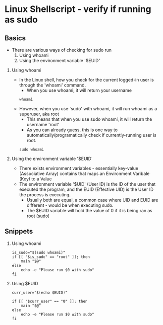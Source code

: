 # Linux Shellscript - verify if running as sudo

## Basics
- There are various ways of checking for sudo run
    1. Using whoami
    2. Using the environment variable '$EUID'

1. Using whoami
    - In the Linux shell, how you check for the current logged-in user is through the 'whoami' command.
        + When you use whoami, it will return your username
        ```console
        whoami
        ```
    - However, when you use 'sudo' with whoami, it will run whoami as a superuser, aka root
        + This means that when you use sudo whoami, it will return the username 'root'
        + As you can already guess, this is one way to automatically/programatically check if currently-running user is root.
        ```console
        sudo whoami
        ```

2. Using the environment variable '$EUID'
    - There exists environment variables - essentially key-value (Associative Array) contains that maps an Environment Varibale (Key) to a Value
    - The environment variable '$UID' (User ID) is the ID of the user that executed the program, and the EUID (Effective UID) is the User ID the process is executing.
        + Usually both are equal, a common case where UID and EUID are different - would be when executing sudo.
        + The $EUID variable will hold the value of 0 if it is being ran as root (sudo)

## Snippets
1. Using whoami
    ```shellscript
    is_sudo="$(sudo whoami)"
    if [[ "$is_sudo" == "root" ]]; then
        main "$@"
    else
        echo -e "Please run $0 with sudo"
    fi
    ```

2. Using $EUID
    ```shellscript
    curr_user="$(echo $EUID)"

    if [[ "$curr_user" == "0" ]]; then
        main "$@"
    else
        echo -e "Please run $0 with sudo"
    fi
    ```
